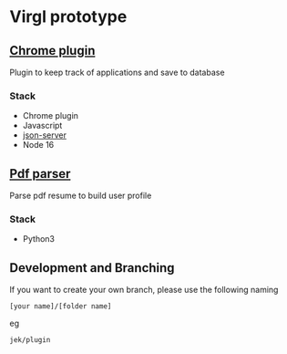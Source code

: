 # Virgl prototype

## [Chrome plugin](/plugin/README.md)

Plugin to keep track of applications and save to database

### Stack

  - Chrome plugin
  - Javascript
  - [json-server](https://www.npmjs.com/package/json-server)
  - Node 16

## [Pdf parser](/parser/README.md)

Parse pdf resume to build user profile

### Stack

  - Python3

## Development and Branching

If you want to create your own branch, please use the following naming

```
[your name]/[folder name]
```

eg

```
jek/plugin
```